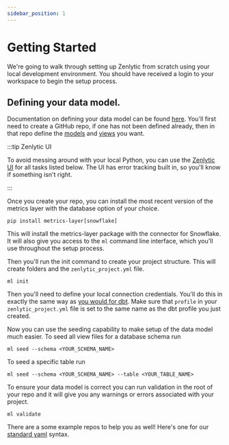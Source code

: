 ```yaml
---
sidebar_position: 1
---
```


# Getting Started

We're going to walk through setting up Zenlytic from scratch using your local development environment. You should have received a login to your workspace to begin the setup process.


## Defining your data model.

Documentation on defining your data model can be found [here](./5_data_modeling/1_data_modeling.md). You'll first need to create a GitHub repo, if one has not been defined already, then in that repo define the [models](./5_data_modeling/2_model.md) and [views](./5_data_modeling/5_view.md) you want. 


:::tip Zenlytic UI

To avoid messing around with your local Python, you can use the [Zenlytic UI](https://app.zenlytic.com/data-model-editor) for all tasks listed below. The UI has error tracking built in, so you'll know if something isn't right.

:::


Once you create your repo, you can install the most recent version of the metrics layer with the database option of your choice.
```
pip install metrics-layer[snowflake]
``` 

This will install the metrics-layer package with the connector for Snowflake. It will also give you access to the `ml` command line interface, which you'll use throughout the setup process.

Then you'll run the init command to create your project structure. This will create folders and the `zenlytic_project.yml` file. 
```
ml init
```

Then you'll need to define your local connection credentials. You'll do this in exactly the same way as [you would for dbt](https://docs.getdbt.com/dbt-cli/configure-your-profile). Make sure that `profile` in your `zenlytic_project.yml` file is set to the same name as the dbt profile you just created.


Now you can use the seeding capability to make setup of the data model much easier. To seed all view files for a database schema run
```
ml seed --schema <YOUR_SCHEMA_NAME>
``` 
To seed a specific table run 
```
ml seed --schema <YOUR_SCHEMA_NAME> --table <YOUR_TABLE_NAME>
```

To ensure your data model is correct you can run validation in the root of your repo and it will give you any warnings or errors associated with your project.
```
ml validate
```

There are a some example repos to help you as well! Here's one for our [standard yaml](https://github.com/Zenlytic/demo-data-model) syntax.
